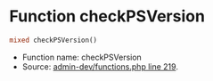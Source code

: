 Function checkPSVersion
===========================





```php
mixed checkPSVersion()
```

* Function name: checkPSVersion
* Source: [admin-dev/functions.php line 219](https://github.com/PrestaShop/PrestaShop/blob/1.5.6.3/admin-dev/functions.php#L219).

